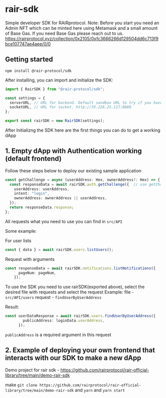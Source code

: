 # rair-sdk

Simple developer SDK for RAIRprotocol. Note: Before you start you need an Admin NFT which can be minted here using Metamask and a small amount of Base Gas. If you need Base Gas please reach out to us. https://rairprotocol.xyz/collection/0x2105/0xfc3666266d129504dd6c713f9bce107747ae4aee/0/0

## Getting started

```
npm install @rair-protocol/sdk
```

After installing, you can import and initialize the SDK:

```ts
import { RairSDK } from "@rair-protocol/sdk";

const settings = {
  serverURL, // URL for backend. Default sandbox URL to try if you haven't deployed your own backend rair-node yet http://35.226.25.117:5000
  socketURL, // URL for socket. http://35.226.25.117:8080
};

export const rairSDK = new RairSDK(settings);
```
After Initializng the SDK here are the first things you can do to get a working dApp

## 1. Empty dApp with Authentication working (default frontend)

Follow these steps below to deploy our existing sample application

```ts
const getChallenge = async (userAddress: Hex, ownerAddress?: Hex) => {
  const responseData = await rairSDK.auth.getChallenge({  // use getChallenge from auth folder
    userAddress: userAddress,
    intent: "login",
    ownerAddress: ownerAddress || userAddress,
  });
  return responseData.response;
};
```
All requests what you need to use you can find in `src/API`


Some example:

For user lists
```ts
const { data } = await rairSDK.users.listUsers();
```
Request with arguments
```ts
const responseData = await rairSDK.notifications.listNotifications({
      pageNum: pageNum,
    });
```

To use the SDK you need to use rairSDK(exported above), select the desired file with requests and select the request 
Example: 
file - `src/API/users` 
request - `findUserByUserAddress` 

Result: 
```ts
const userDataResponse = await rairSDK.users.findUserByUserAddress({
        publicAddress: loginData.userAddress,
      });
```
`publicAddress` is a required argument in this request



## 2. Example of deploying your own frontend that interacts with our SDK to make a new dApp

Demo project for rair sdk - https://github.com/rairprotocol/rair-official-library/tree/main/demo-rair-sdk

make `git clone https://github.com/rairprotocol/rair-official-library/tree/main/demo-rair-sdk` and `yarn` and `yarn start`
